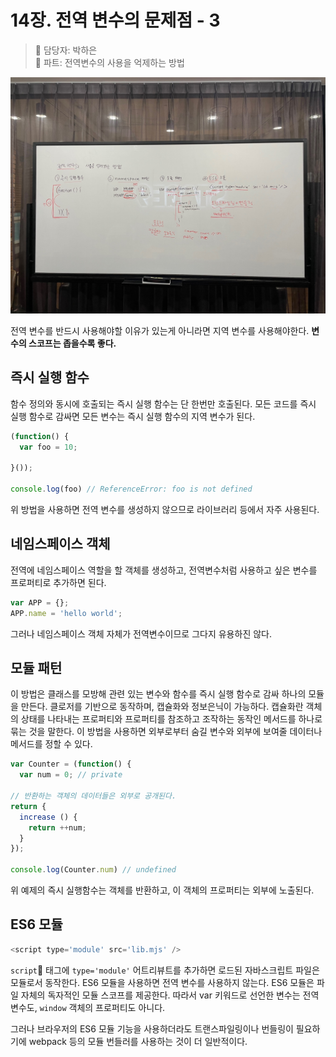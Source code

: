# 14장. 전역 변수의 문제점 - 3

> 👩‍ 담당자: 박하은<br/>
> 📝 파트: 전역변수의 사용을 억제하는 방법

![14-3-박하은-칠판사진](../img/14-3-박하은칠판.jpeg)

전역 변수를 반드시 사용해야할 이유가 있는게 아니라면 지역 변수를 사용해야한다. **변수의 스코프는 좁을수록 좋다.**

## 즉시 실행 함수

함수 정의와 동시에 호출되는 즉시 실행 함수는 단 한번만 호출된다. 모든 코드를 즉시 실행 함수로 감싸면 모든 변수는 즉시 실행 함수의 지역 변수가 된다.

```js
(function() {
  var foo = 10;

}());

console.log(foo) // ReferenceError: foo is not defined
```
위 방법을 사용하면 전역 변수를 생성하지 않으므로 라이브러리 등에서 자주 사용된다.

## 네임스페이스 객체

전역에 네임스페이스 역할을 할 객체를 생성하고, 전역변수처럼 사용하고 싶은 변수를 프로퍼티로 추가하면 된다.

```js
var APP = {};
APP.name = 'hello world';
```

그러나 네임스페이스 객체 자체가 전역변수이므로 그다지 유용하진 않다.

## 모듈 패턴

이 방법은 클래스를 모방해 관련 있는 변수와 함수를 즉시 실행 함수로 감싸 하나의 모듈을 만든다.
클로저를 기반으로 동작하며, 캡슐화와 정보은닉이 가능하다.
캡슐화란 객체의 상태를 나타내는 프로퍼티와 프로퍼티를 참조하고 조작하는 동작인 메서드를 하나로 묶는 것을 말한다.
이 방법을 사용하면 외부로부터 숨길 변수와 외부에 보여줄 데이터나 메서드를 정할 수 있다.

```js
var Counter = (function() {
  var num = 0; // private

// 반환하는 객체의 데이터들은 외부로 공개된다.
return {
  increase () {
    return ++num;
  }
});

console.log(Counter.num) // undefined
```

위 예제의 즉시 실행함수는 객체를 반환하고, 이 객체의 프로퍼티는 외부에 노출된다.

## ES6 모듈

```js
<script type='module' src='lib.mjs' />
```

`script` 태그에 `type='module'` 어트리뷰트를 추가하면 로드된 자바스크립트 파일은 모듈로서 동작한다.
ES6 모듈을 사용하면 전역 변수를 사용하지 않는다. ES6 모듈은 파일 자체의 독자적인 모듈 스코프를 제공한다.
따라서 var 키워드로 선언한 변수는 전역변수도, `window` 객체의 프로퍼티도 아니다.

그러나 브라우저의 ES6 모듈 기능을 사용하더라도 트랜스파일링이나 번들링이 필요하기에 webpack 등의 모듈 번들러를 사용하는 것이 더 일반적이다.
